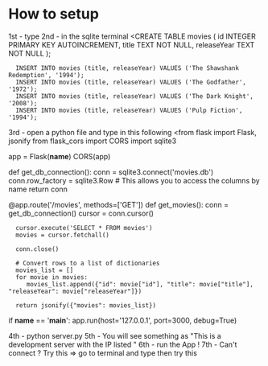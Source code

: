 # How to setup <server>
1st - type <sqlite movies.db>
2nd - in the sqlite terminal
   <CREATE TABLE movies (
    id INTEGER PRIMARY KEY AUTOINCREMENT,
    title TEXT NOT NULL,
    releaseYear TEXT NOT NULL
   );

      INSERT INTO movies (title, releaseYear) VALUES ('The Shawshank Redemption', '1994');
      INSERT INTO movies (title, releaseYear) VALUES ('The Godfather', '1972');
      INSERT INTO movies (title, releaseYear) VALUES ('The Dark Knight', '2008');
      INSERT INTO movies (title, releaseYear) VALUES ('Pulp Fiction', '1994');
>
3rd   - open a python file and type in this following 
   <from flask import Flask, jsonify
   from flask_cors import CORS
   import sqlite3

   app = Flask(__name__)
   CORS(app)

   def get_db_connection():
      conn = sqlite3.connect('movies.db')
      conn.row_factory = sqlite3.Row  # This allows you to access the columns by name
      return conn

   @app.route('/movies', methods=['GET'])
   def get_movies():
      conn = get_db_connection()
      cursor = conn.cursor()
      
      cursor.execute('SELECT * FROM movies')
      movies = cursor.fetchall()
      
      conn.close()

      # Convert rows to a list of dictionaries
      movies_list = []
      for movie in movies:
         movies_list.append({"id": movie["id"], "title": movie["title"], "releaseYear": movie["releaseYear"]})

      return jsonify({"movies": movies_list})

   if __name__ == '__main__':
      app.run(host='127.0.0.1', port=3000, debug=True)
>

4th - python server.py 
5th - You will see something as "This is a development server with the IP listed "
6th - run the App  ! 
7th - Can't connect ? Try this => go to terminal and type  <adb devices> then try this <adb reverse tcp:3000 tcp:3000>
